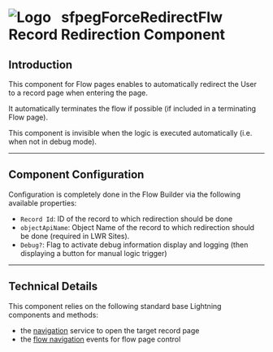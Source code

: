 # ![Logo](/media/Logo.png) &nbsp; **sfpegForceRedirectFlw** Record Redirection Component

## Introduction

This component for Flow pages enables to automatically redirect the User to a
record page when entering the page. 

It automatically terminates the flow if possible (if included in a terminating Flow page).

This component is invisible when the logic is executed automatically
(i.e. when not in debug mode).


---

## Component Configuration
 
Configuration is completely done in the Flow Builder via the following
available properties:
* `Record Id`: ID of the record to which redirection should be done
* `objectApiName`: Object Name of the record to which redirection should be done (required in LWR Sites).
* `Debug?`: Flag to activate debug information display and logging (then
displaying a button for manual logic trigger)


---

## Technical Details

This component relies on the following standard base Lightning components and methods:
* the [navigation](https://developer.salesforce.com/docs/component-library/bundle/lightning-navigation/documentation) service to open the target record page
* the [flow navigation](https://developer.salesforce.com/docs/component-library/bundle/lightning-flow-support/documentation) events for flow page control 
